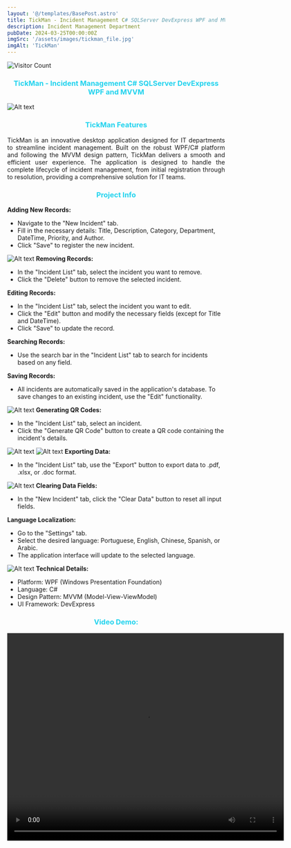 ```yaml
---
layout: '@/templates/BasePost.astro'
title: TickMan - Incident Management C# SQLServer DevExpress WPF and MVVM
description: Incident Management Department
pubDate: 2024-03-25T00:00:00Z
imgSrc: '/assets/images/tickman_file.jpg'
imgAlt: 'TickMan'
---
```

![Visitor Count](https://visitor-badge.laobi.icu/badge?page_id=davidtrovisco.tickman)

<h3 style="color: rgb(34, 211, 238); text-align: center;">TickMan - Incident Management C# SQLServer DevExpress WPF and MVVM</h3>
<img title="a title" alt="Alt text" src="/assets/images/tickman1.png">

<body>
    <h3 style="color: rgb(34, 211, 238); text-align: center;">TickMan Features</h3>
    <p style="text-align: justify;">
  TickMan is an innovative desktop application designed for IT departments to streamline incident management. Built on the robust WPF/C# platform and following the MVVM design pattern, TickMan delivers a smooth and efficient user experience. The application is designed to handle the complete lifecycle of incident management, from initial registration through to resolution, providing a comprehensive solution for IT teams.
    </p>
</body>
<h3 style="color: rgb(34, 211, 238); text-align: center;">Project Info</h3>
<strong>Adding New Records:</strong>
<ul>
    <li>Navigate to the "New Incident" tab.</li>
    <li>Fill in the necessary details: Title, Description, Category, Department, DateTime, Priority, and Author.</li>
    <li>Click "Save" to register the new incident.</li>
</ul>
<img title="a title" alt="Alt text" src="/assets/images/tickman3.png">
<strong>Removing Records:</strong>
<ul>
    <li>In the "Incident List" tab, select the incident you want to remove.</li>
    <li>Click the "Delete" button to remove the selected incident.</li>
</ul>
<strong>Editing Records:</strong>
<ul>
    <li>In the "Incident List" tab, select the incident you want to edit.</li>
    <li>Click the "Edit" button and modify the necessary fields (except for Title and DateTime).</li>
    <li>Click "Save" to update the record.</li>
</ul>
<strong>Searching Records:</strong>
<ul>
    <li>Use the search bar in the "Incident List" tab to search for incidents based on any field.</li>
</ul>
<strong>Saving Records:</strong>
<ul>
    <li>All incidents are automatically saved in the application's database. To save changes to an existing incident, use the "Edit" functionality.</li>
</ul>
<img title="a title" alt="Alt text" src="/assets/images/tickman5.png">
<strong>Generating QR Codes:</strong>
<ul>
    <li>In the "Incident List" tab, select an incident.</li>
    <li>Click the "Generate QR Code" button to create a QR code containing the incident's details.</li>
</ul>
<img title="a title" alt="Alt text" src="/assets/images/tickman8.png">
<img title="a title" alt="Alt text" src="/assets/images/tickman9.png">
<strong>Exporting Data:</strong>
<ul>
    <li>In the "Incident List" tab, use the "Export" button to export data to .pdf, .xlsx, or .doc format.</li>
</ul>
<img title="a title" alt="Alt text" src="/assets/images/tickman2.png">
<strong>Clearing Data Fields:</strong>
<ul>
    <li>In the "New Incident" tab, click the "Clear Data" button to reset all input fields.</li>
</ul>
<strong>Language Localization:</strong>
<ul>
    <li>Go to the "Settings" tab.</li>
    <li>Select the desired language: Portuguese, English, Chinese, Spanish, or Arabic.</li>
    <li>The application interface will update to the selected language.</li>
</ul>
<img title="a title" alt="Alt text" src="/assets/images/tickman6.png">
<strong>Technical Details:</strong>
<ul>
    <li>Platform: WPF (Windows Presentation Foundation)</li>
    <li>Language: C#</li>
    <li>Design Pattern: MVVM (Model-View-ViewModel)</li>
    <li>UI Framework: DevExpress</li>
</ul>


<h3 style="color: rgb(34, 211, 238); text-align: center;">Video Demo:</h3>
<video width="640" height="480" controls>
  <source src="/assets/images/tickman.mp4" type="video/mp4">
</video>





